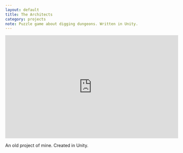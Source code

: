 ```yaml
---
layout: default
title: The Architects
category: projects
note: Puzzle game about digging dungeons. Written in Unity. 
---
```

<iframe width="550" height="330" src="https://www.youtube.com/embed/s_ui5Jt301o" frameborder="0"></iframe>  

An old project of mine. Created in Unity. 
